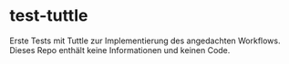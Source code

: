 # test-tuttle

Erste Tests mit Tuttle zur Implementierung des angedachten Workflows. 
Dieses Repo enthält keine Informationen und keinen Code.

<!--Und mit diesem Kommentar überprüfe ich die Inkrementelle Synchro. -->
